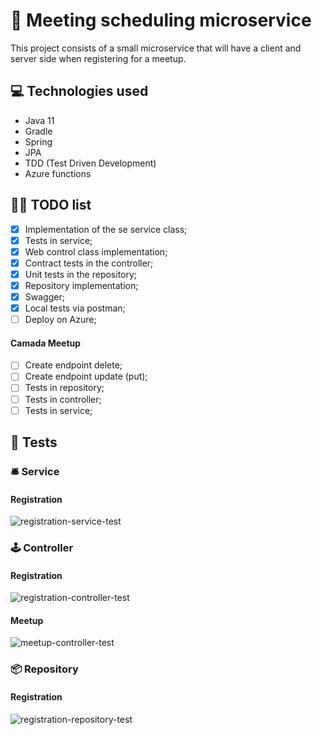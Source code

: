 # 🦋 Meeting scheduling microservice
This project consists of a small microservice that will have a client and server side when registering for a meetup.

## 💻 Technologies used

- Java 11
- Gradle
- Spring
- JPA
- TDD (Test Driven Development)
- Azure functions

## 👩‍💻 TODO list

- [x] Implementation of the se service class;
- [x] Tests in service;
- [x] Web control class implementation;
- [x] Contract tests in the controller;
- [x] Unit tests in the repository;
- [x] Repository implementation; 
- [x] Swagger;
- [x] Local tests via postman;
- [ ] Deploy on Azure;

#### Camada Meetup
- [ ] Create endpoint delete;
- [ ] Create endpoint update (put);
- [ ] Tests in repository;
- [ ] Tests in controller;
- [ ] Tests in service;

## 🧪 Tests

### 🛎️ Service

#### Registration

![registration-service-test](https://user-images.githubusercontent.com/34458509/163734898-61c0b6c6-9cf4-4b5d-a810-bafef9b3424b.png)

### 🕹️ Controller

#### Registration

![registration-controller-test](https://user-images.githubusercontent.com/34458509/163734826-aad028b9-1dd6-42e6-a3bc-b83f7ae1bd2f.png)

#### Meetup

![meetup-controller-test](https://user-images.githubusercontent.com/34458509/163737343-9dfc220d-b2e8-4f62-83f5-2ed65d4848ca.png)

### 📦 Repository

#### Registration

![registration-repository-test](https://user-images.githubusercontent.com/34458509/163735374-f7d9e80e-87ac-4679-97c9-87bff3c01898.png)

